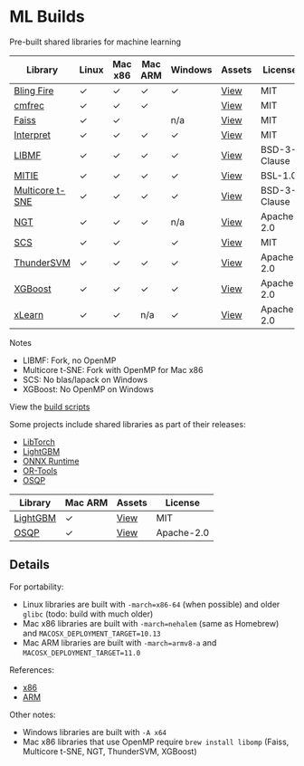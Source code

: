 # ML Builds

Pre-built shared libraries for machine learning

Library | Linux | Mac x86 | Mac ARM | Windows | Assets | License
--- | --- | --- | --- | --- | --- | ---
[Bling Fire](https://github.com/Microsoft/BlingFire) | ✓ | ✓ | ✓ | ✓ | [View](https://github.com/ankane/ml-builds/releases/tag/blingfire-0.1.3) | MIT
[cmfrec](https://github.com/david-cortes/cmfrec) | ✓ | ✓ | ✓ | | [View](https://github.com/ankane/ml-builds/releases/tag/cmfrec-2.4.1) | MIT
[Faiss](https://github.com/facebookresearch/faiss) | ✓ | ✓ | | n/a | [View](https://github.com/ankane/ml-builds/releases/tag/faiss-1.6.1) | MIT
[Interpret](https://github.com/interpretml/interpret) | ✓ | ✓ | ✓ | ✓ | [View](https://github.com/ankane/ml-builds/releases/tag/interpret-0.2.2) | MIT
[LIBMF](https://github.com/cjlin1/libmf) | ✓ | ✓ | ✓ | ✓ | [View](https://github.com/ankane/ml-builds/releases/tag/libmf-master-2) | BSD-3-Clause
[MITIE](https://github.com/mit-nlp/MITIE) | ✓ | ✓ | ✓ | ✓ | [View](https://github.com/ankane/ml-builds/releases/tag/mitie-0.7) | BSL-1.0
[Multicore t-SNE](https://github.com/DmitryUlyanov/Multicore-TSNE) | ✓ | ✓ | ✓ | ✓ | [View](https://github.com/ankane/ml-builds/releases/tag/multicore-tsne-master) | BSD-3-Clause
[NGT](https://github.com/yahoojapan/NGT) | ✓ | ✓ | ✓ | n/a | [View](https://github.com/ankane/ml-builds/releases/tag/ngt-1.12.2) | Apache-2.0
[SCS](https://github.com/cvxgrp/scs) | ✓ | ✓ | | ✓ | [View](https://github.com/ankane/ml-builds/releases/tag/scs-2.0.2) | MIT
[ThunderSVM](https://github.com/Xtra-Computing/thundersvm) | ✓ | ✓ | ✓ | ✓ | [View](https://github.com/ankane/ml-builds/releases/tag/thundersvm-0.3.4) | Apache-2.0
[XGBoost](https://github.com/dmlc/xgboost) | ✓ | ✓ | ✓ | ✓ | [View](https://github.com/ankane/ml-builds/releases/tag/xgboost-1.3.0) | Apache-2.0
[xLearn](https://github.com/aksnzhy/xlearn) | ✓ | ✓ | n/a | ✓ | [View](https://github.com/ankane/ml-builds/releases/tag/xlearn-0.4.4) | Apache-2.0

Notes

- LIBMF: Fork, no OpenMP
- Multicore t-SNE: Fork with OpenMP for Mac x86
- SCS: No blas/lapack on Windows
- XGBoost: No OpenMP on Windows

View the [build scripts](.github/workflows)

Some projects include shared libraries as part of their releases:

- [LibTorch](https://pytorch.org/)
- [LightGBM](https://github.com/microsoft/LightGBM/releases)
- [ONNX Runtime](https://github.com/microsoft/onnxruntime/releases)
- [OR-Tools](https://developers.google.com/optimization/install/cpp)
- [OSQP](https://bintray.com/bstellato/generic/OSQP#files)

Library | Mac ARM | Assets | License
--- | --- | --- | ---
[LightGBM](https://github.com/Microsoft/LightGBM) | ✓ | [View](https://github.com/ankane/ml-builds/releases/tag/lightgbm-3.1.1) | MIT
[OSQP](https://github.com/oxfordcontrol/osqp) | ✓ | [View](https://github.com/ankane/ml-builds/releases/tag/osqp-0.6.2) | Apache-2.0

## Details

For portability:

- Linux libraries are built with `-march=x86-64` (when possible) and older `glibc` (todo: build with much older)
- Mac x86 libraries are built with `-march=nehalem` (same as Homebrew) and `MACOSX_DEPLOYMENT_TARGET=10.13`
- Mac ARM libraries are built with `-march=armv8-a` and `MACOSX_DEPLOYMENT_TARGET=11.0`

References:

- [x86](https://gcc.gnu.org/onlinedocs/gcc/x86-Options.html)
- [ARM](https://gcc.gnu.org/onlinedocs/gcc/ARM-Options.html)

Other notes:

- Windows libraries are built with `-A x64`
- Mac x86 libraries that use OpenMP require `brew install libomp` (Faiss, Multicore t-SNE, NGT, ThunderSVM, XGBoost)
